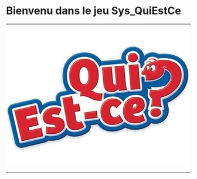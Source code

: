 # Bienvenu dans le jeu Sys_QuiEstCe


---


![QuiEstCe](./assets/images/home/quiEstCe.jpg "QuiEstCe")


---

